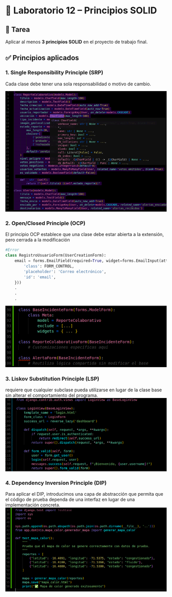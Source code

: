 
# 🧩 Laboratorio 12 – Principios SOLID

## 🎯 Tarea
Aplicar al menos **3 principios SOLID** en el proyecto de trabajo final.

## ✅ Principios aplicados

### 1. Single Responsibility Principle (SRP)
Cada clase debe tener una sola responsabilidad o motivo de cambio.

![SRP](img/srp.png)

### 2. Open/Closed Principle (OCP)
El principio OCP establece que una clase debe estar abierta a la extensión, pero cerrada a la modificación

```python
#Error
class RegistroUsuarioForm(UserCreationForm):
    email = forms.EmailField(required=True, widget=forms.EmailInput(attrs={
        'class': FORM_CONTROL,
        'placeholder': 'Correo electrónico',
        'id': 'email',
    }))
    .
    .
    .
```

![OCP](img/ocp.png)

### 3. Liskov Substitution Principle (LSP)
requiere que cualquier subclase pueda utilizarse en lugar de la clase base sin alterar el comportamiento del programa.
![LSP](img/lsp.png)

### 4. Dependency Inversion Principle (DIP)
Para aplicar el DIP, introducimos una capa de abstracción que permita que el código de prueba dependa de una interfaz en lugar de una implementación concreta.
![DIP](img/dip.png)







